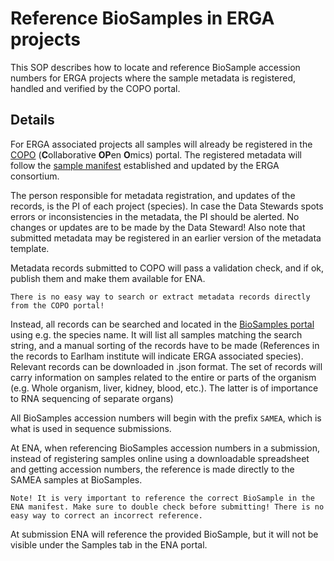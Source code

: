 # Reference BioSamples in ERGA projects

This SOP describes how to locate and reference BioSample accession numbers for ERGA projects where the sample metadata is registered, handled and verified by the COPO portal.

## Details

For ERGA associated projects all samples will already be registered in the [COPO](https://copo-project.org/) (**C**ollaborative **OP**en **O**mics) portal. The registered metadata will follow the [sample manifest](https://github.com/ERGA-consortium/ERGA-sample-manifest) established and updated by the ERGA consortium.

The person responsible for metadata registration, and updates of the records, is the PI of each project (species). In case the Data Stewards spots errors or inconsistencies in the metadata, the PI should be alerted. No changes or updates are to be made by the Data Steward! Also note that submitted metadata may be registered in an earlier version of the metadata template. 

Metadata records submitted to COPO will pass a validation check, and if ok, publish them and make them available for ENA.

`There is no easy way to search or extract metadata records directly from the COPO portal!`

Instead, all records can be searched and located in the [BioSamples portal](https://www.ebi.ac.uk/biosamples/docs) using e.g. the species name. It will list all samples matching the search string, and a manual sorting of the records have to be made (References in the records to Earlham institute will indicate ERGA associated species). Relevant records can be downloaded in .json format. The set of records will carry information on samples related to the entire or parts of the organism (e.g. Whole organism, liver, kidney, blood, etc.). The latter is of importance to RNA sequencing of separate organs)

All BioSamples accession numbers will begin with the prefix `SAMEA`, which is what is used in sequence submissions.

At ENA, when referencing BioSamples accession numbers in a submission, instead of registering samples online using a downloadable spreadsheet and getting accession numbers, the reference is made directly to the SAMEA samples at BioSamples.

```
Note! It is very important to reference the correct BioSample in the ENA manifest. Make sure to double check before submitting! There is no easy way to correct an incorrect reference.
```
At submission ENA will reference the provided BioSample, but it will not be visible under the Samples tab in the ENA portal.